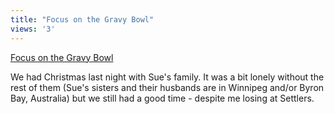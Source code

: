```yaml
---
title: "Focus on the Gravy Bowl"
views: '3'
---
```

<p><a href="https://www.flickr.com/photos/lemon/2266305/" title="photo sharing"><img src="https://photos2.flickr.com/2266305_9e180c6bb8_m.jpg" alt="" /></a><br />
<a href="https://www.flickr.com/photos/lemon/2266305/">Focus on the Gravy Bowl</a></p>
<p>We had Christmas last night with Sue's family.  It was a bit lonely without the rest of them (Sue's sisters and their husbands are in Winnipeg and/or Byron Bay, Australia) but we still had a good time - despite me losing at Settlers.</p>
